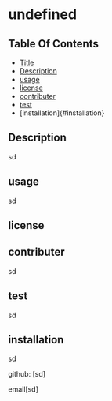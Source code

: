 # undefined

  ## Table Of Contents
* [Title](#Title)
* [Description](#Description)
* [usage](#usage)
* [license](#license)
* [contributer](#contributer)
* [test](#test)
* [installation]{#installation}

## Description
sd

## usage
sd

## license


## contributer
sd

## test
sd

## installation
sd

github: [sd]

email[sd]

